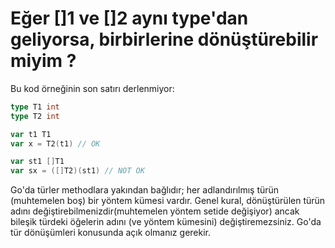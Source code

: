 # Eğer []1 ve []2 aynı type'dan geliyorsa, birbirlerine dönüştürebilir miyim ?

Bu kod örneğinin son satırı derlenmiyor:

```go
type T1 int
type T2 int

var t1 T1
var x = T2(t1) // OK

var st1 []T1
var sx = ([]T2)(st1) // NOT OK
```

Go'da türler methodlara yakından bağlıdır; her adlandırılmış türün (muhtemelen boş) bir yöntem kümesi vardır.
Genel kural, dönüştürülen türün adını değiştirebilmenizdir(muhtemelen yöntem setide değişiyor) ancak bileşik türdeki öğelerin adını (ve yöntem kümesini) değiştiremezsiniz.
Go'da tür dönüşümleri konusunda açık olmanız gerekir.